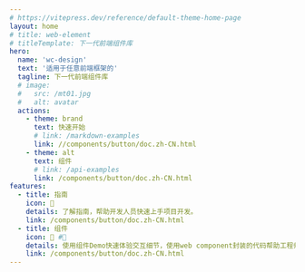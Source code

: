 ```yaml
---
# https://vitepress.dev/reference/default-theme-home-page
layout: home
# title: web-element
# titleTemplate: 下一代前端组件库
hero:
  name: 'wc-design'
  text: '适用于任意前端框架的'
  tagline: 下一代前端组件库
  # image:
  #   src: /mt01.jpg
  #   alt: avatar
  actions:
    - theme: brand
      text: 快速开始
      # link: /markdown-examples
      link: //components/button/doc.zh-CN.html
    - theme: alt
      text: 组件
      # link: /api-examples
      link: /components/button/doc.zh-CN.html
features:
  - title: 指南
    icon: 🧭
    details: 了解指南，帮助开发人员快速上手项目开发。
    link: /components/button/doc.zh-CN.html
  - title: 组件
    icon: 🤹 #🎨
    details: 使用组件Demo快速体验交互细节，使用web component封装的代码帮助工程师快速开发。
    link: /components/button/doc.zh-CN.html
---
```

